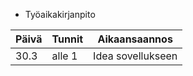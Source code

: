 * Työaikakirjanpito

Päivä | Tunnit | Aikaansaannos
------|--------|--------------------
30.3 | alle 1 | Idea sovellukseen
